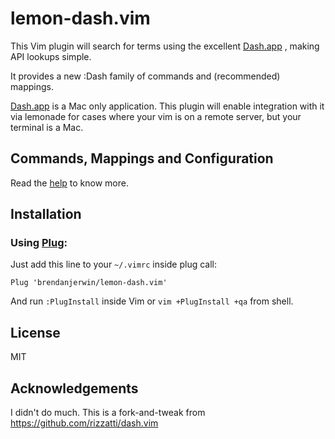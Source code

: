 # lemon-dash.vim

This Vim plugin will search for terms using the excellent [Dash.app][Dash]
, making API lookups simple.

It provides a new :Dash family of commands and (recommended) mappings.

[Dash.app][Dash] is a Mac only application. This plugin will enable integration with it via lemonade for cases where your vim is on a remote server, but your terminal is a Mac.

## Commands, Mappings and Configuration

Read the [help][txt-doc] to know more.

## Installation

### Using [Plug][plug]:

Just add this line to your `~/.vimrc` inside plug call:

```vim
Plug 'brendanjerwin/lemon-dash.vim'
```

And run `:PlugInstall` inside Vim or `vim +PlugInstall +qa` from shell.

## License

MIT

## Acknowledgements

I didn't do much. This is a fork-and-tweak from https://github.com/rizzatti/dash.vim

[Dash]: http://kapeli.com/
[txt-doc]: https://raw.githubusercontent.com/brendanjerwin/lemon-dash.vim/master/doc/dash.txt
[plug]: https://github.com/junegunn/vim-plug


